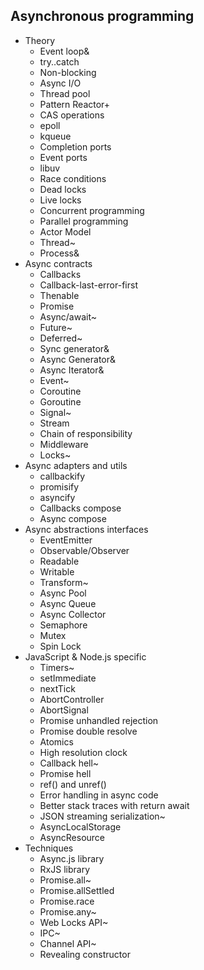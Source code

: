 ## Asynchronous programming

- Theory
  - Event loop&
  - try..catch
  - Non-blocking
  - Async I/O
  - Thread pool
  - Pattern Reactor+
  - CAS operations
  - epoll
  - kqueue
  - Completion ports
  - Event ports
  - libuv
  - Race conditions
  - Dead locks
  - Live locks
  - Concurrent programming
  - Parallel programming
  - Actor Model
  - Thread~
  - Process&
- Async contracts
  - Callbacks
  - Callback-last-error-first
  - Thenable
  - Promise
  - Async/await~
  - Future~
  - Deferred~
  - Sync generator&
  - Async Generator&
  - Async Iterator&
  - Event~
  - Coroutine
  - Goroutine
  - Signal~
  - Stream
  - Chain of responsibility
  - Middleware
  - Locks~
- Async adapters and utils
  - callbackify
  - promisify
  - asyncify
  - Callbacks compose
  - Async compose
- Async abstractions interfaces
  - EventEmitter
  - Observable/Observer
  - Readable
  - Writable
  - Transform~
  - Async Pool
  - Async Queue
  - Async Collector
  - Semaphore
  - Mutex
  - Spin Lock
- JavaScript & Node.js specific
  - Timers~
  - setImmediate
  - nextTick
  - AbortController
  - AbortSignal
  - Promise unhandled rejection
  - Promise double resolve
  - Atomics
  - High resolution clock
  - Callback hell~
  - Promise hell
  - ref() and unref()
  - Error handling in async code
  - Better stack traces with return await
  - JSON streaming serialization~
  - AsyncLocalStorage
  - AsyncResource
- Techniques
  - Async.js library
  - RxJS library
  - Promise.all~
  - Promise.allSettled
  - Promise.race
  - Promise.any~
  - Web Locks API~
  - IPC~
  - Channel API~
  - Revealing constructor
